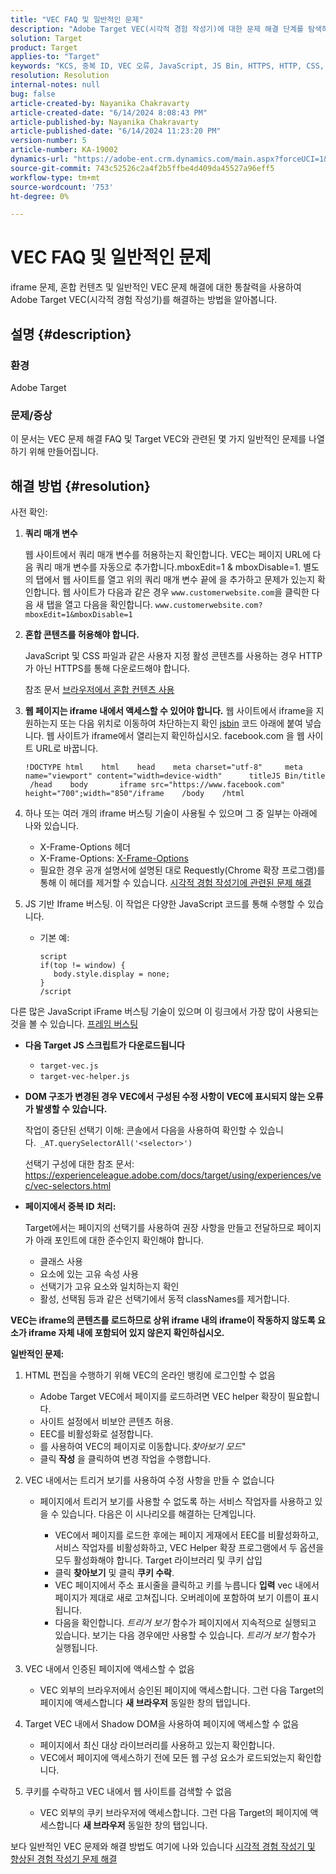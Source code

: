 ```yaml
---
title: "VEC FAQ 및 일반적인 문제"
description: "Adobe Target VEC(시각적 경험 작성기)에 대한 문제 해결 단계를 탐색하고 iframe 문제 및 혼합 콘텐츠를 처리하는 방법을 알아봅니다."
solution: Target
product: Target
applies-to: "Target"
keywords: "KCS, 중복 ID, VEC 오류, JavaScript, JS Bin, HTTPS, HTTP, CSS, DOM 구조, EEC, VEC 로드 문제, Shadow DOM, 웹 구성 요소, FAQ"
resolution: Resolution
internal-notes: null
bug: false
article-created-by: Nayanika Chakravarty
article-created-date: "6/14/2024 8:08:43 PM"
article-published-by: Nayanika Chakravarty
article-published-date: "6/14/2024 11:23:20 PM"
version-number: 5
article-number: KA-19002
dynamics-url: "https://adobe-ent.crm.dynamics.com/main.aspx?forceUCI=1&pagetype=entityrecord&etn=knowledgearticle&id=cf45e0df-892a-ef11-840b-6045bd006704"
source-git-commit: 743c52526c2a4f2b5ffbe4d409da45527a96eff5
workflow-type: tm+mt
source-wordcount: '753'
ht-degree: 0%

---
```


# VEC FAQ 및 일반적인 문제


iframe 문제, 혼합 컨텐츠 및 일반적인 VEC 문제 해결에 대한 통찰력을 사용하여 Adobe Target VEC(시각적 경험 작성기)를 해결하는 방법을 알아봅니다.

## 설명 {#description}


### 환경

Adobe Target

### 문제/증상

이 문서는 VEC 문제 해결 FAQ 및 Target VEC와 관련된 몇 가지 일반적인 문제를 나열하기 위해 만들어집니다.


## 해결 방법 {#resolution}


사전 확인:

1. <b>쿼리 매개 변수</b>

   웹 사이트에서 쿼리 매개 변수를 허용하는지 확인합니다. VEC는 페이지 URL에 다음 쿼리 매개 변수를 자동으로 추가합니다.mboxEdit=1 &amp; mboxDisable=1. 별도의 탭에서 웹 사이트를 열고 위의 쿼리 매개 변수 끝에 을 추가하고 문제가 있는지 확인합니다. 웹 사이트가 다음과 같은 경우 `www.customerwebsite.com`을 클릭한 다음 새 탭을 열고 다음을 확인합니다. `www.customerwebsite.com?mboxEdit=1&mboxDisable=1`
2. <b>혼합 콘텐츠를 허용해야 합니다.</b>

   JavaScript 및 CSS 파일과 같은 사용자 지정 활성 콘텐츠를 사용하는 경우 HTTP가 아닌 HTTPS를 통해 다운로드해야 합니다.

   참조 문서 [브라우저에서 혼합 컨텐츠 사용](https://experienceleague.adobe.com/docs/target/using/experiences/vec/troubleshoot-composer/mixed-content.html?lang=en)
3. <b>웹 페이지는 iframe 내에서 액세스할 수 있어야 합니다.</b> 웹 사이트에서 iframe을 지원하는지 또는 다음 위치로 이동하여 차단하는지 확인 [jsbin](https://jsbin.com/) 코드 아래에 붙여 넣습니다. 웹 사이트가 iframe에서 열리는지 확인하십시오. facebook.com 을 웹 사이트 URL로 바꿉니다.






   ```
   !DOCTYPE html    html    head    meta charset="utf-8"     meta name="viewport" content="width=device-width"      titleJS Bin/title     /head    body       iframe src="https://www.facebook.com" height="700";width="850"/iframe    /body    /html
   ```




4. 하나 또는 여러 개의 iframe 버스팅 기술이 사용될 수 있으며 그 중 일부는 아래에 나와 있습니다.
   - X-Frame-Options 헤더
   - X-Frame-Options: [X-Frame-Options](https://developer.mozilla.org/en-US/docs/Web/HTTP/Headers/X-Frame-Options)
   - 필요한 경우 공개 설명서에 설명된 대로 Requestly(Chrome 확장 프로그램)를 통해 이 헤더를 제거할 수 있습니다. [시각적 경험 작성기에 관련된 문제 해결](https://experienceleague.adobe.com/docs/target/using/experiences/vec/troubleshoot-composer/troubleshooting-issues-related-to-the-visual-experience-composer-vec.html?lang=en)
5. JS 기반 Iframe 버스팅. 이 작업은 다양한 JavaScript 코드를 통해 수행할 수 있습니다.
   - 기본 예: 

     ```
     script
     if(top != window) {
        body.style.display = none;    
     }
     /script
     ```

다른 많은 JavaScript iFrame 버스팅 기술이 있으며 이 링크에서 가장 많이 사용되는 것을 볼 수 있습니다. [프레임 버스팅](https://seclab.stanford.edu/websec/framebusting/framebust.pdf)


- <b>다음 Target JS 스크립트가 다운로드됩니다</b>

   - `target-vec.js`
   - `target-vec-helper.js`
- <b>DOM 구조가 변경된 경우 VEC에서 구성된 수정 사항이 VEC에 표시되지 않는 오류가 발생할 수 있습니다.</b>

  작업이 중단된 선택기 이해: 콘솔에서 다음을 사용하여 확인할 수 있습니다.` _AT.querySelectorAll('<selector>')`

  선택기 구성에 대한 참조 문서: https://experienceleague.adobe.com/docs/target/using/experiences/vec/vec-selectors.html
- <b>페이지에서 중복 ID 처리:</b>

  Target에서는 페이지의 선택기를 사용하여 권장 사항을 만들고 전달하므로 페이지가 아래 포인트에 대한 준수인지 확인해야 합니다.

   - 클래스 사용
   - 요소에 있는 고유 속성 사용
   - 선택기가 고유 요소와 일치하는지 확인
   - 활성, 선택됨 등과 같은 선택기에서 동적 classNames를 제거합니다.


<b>VEC는 iframe의 콘텐츠를 로드하므로 상위 iframe 내의 iframe이 작동하지 않도록 요소가 iframe 자체 내에 포함되어 있지 않은지 확인하십시오.</b>

<b>일반적인 문제: </b>

1. HTML 편집을 수행하기 위해 VEC의 온라인 뱅킹에 로그인할 수 없음
   - Adobe Target VEC에서 페이지를 로드하려면 VEC helper 확장이 필요합니다.
   - 사이트 설정에서 비보안 콘텐츠 허용.
   - EEC를 비활성화로 설정합니다.
   - 를 사용하여 VEC의 페이지로 이동합니다.*찾아보기 모드*&quot;
   - 클릭 <b>작성</b> 을 클릭하여 변경 작업을 수행합니다.
2. VEC 내에서는 트리거 보기를 사용하여 수정 사항을 만들 수 없습니다

   - 페이지에서 트리거 보기를 사용할 수 없도록 하는 서비스 작업자를 사용하고 있을 수 있습니다. 다음은 이 시나리오를 해결하는 단계입니다.

      - VEC에서 페이지를 로드한 후에는 페이지 게재에서 EEC를 비활성화하고, 서비스 작업자를 비활성화하고, VEC Helper 확장 프로그램에서 두 옵션을 모두 활성화해야 합니다. Target 라이브러리 및 쿠키 삽입
      - 클릭 <b>찾아보기</b> 및 클릭 <b>쿠키 수락</b>.
      - VEC 페이지에서 주소 표시줄을 클릭하고 키를 누릅니다 <b>입력</b> vec 내에서 페이지가 제대로 새로 고쳐집니다. 오버레이에 포함하여 보기 이름이 표시됩니다.
      - 다음을 확인합니다. *트리거 보기* 함수가 페이지에서 지속적으로 실행되고 있습니다. 보기는 다음 경우에만 사용할 수 있습니다. *트리거 보기* 함수가 실행됩니다.
3. VEC 내에서 인증된 페이지에 액세스할 수 없음

   - VEC 외부의 브라우저에서 승인된 페이지에 액세스합니다. 그런 다음 Target의 페이지에 액세스합니다 <b>새 브라우저</b> 동일한 창의 탭입니다.
4. Target VEC 내에서 Shadow DOM을 사용하여 페이지에 액세스할 수 없음

   - 페이지에서 최신 대상 라이브러리를 사용하고 있는지 확인합니다.
   - VEC에서 페이지에 액세스하기 전에 모든 웹 구성 요소가 로드되었는지 확인합니다.
5. 쿠키를 수락하고 VEC 내에서 웹 사이트를 검색할 수 없음

   - VEC 외부의 쿠키 브라우저에 액세스합니다. 그런 다음 Target의 페이지에 액세스합니다 <b>새 브라우저</b> 동일한 창의 탭입니다.


보다 일반적인 VEC 문제와 해결 방법도 여기에 나와 있습니다
[시각적 경험 작성기 및 향상된 경험 작성기 문제 해결](https://experienceleague.adobe.com/docs/target/using/experiences/vec/troubleshoot-composer/troubleshoot-composer.html?lang=en)
